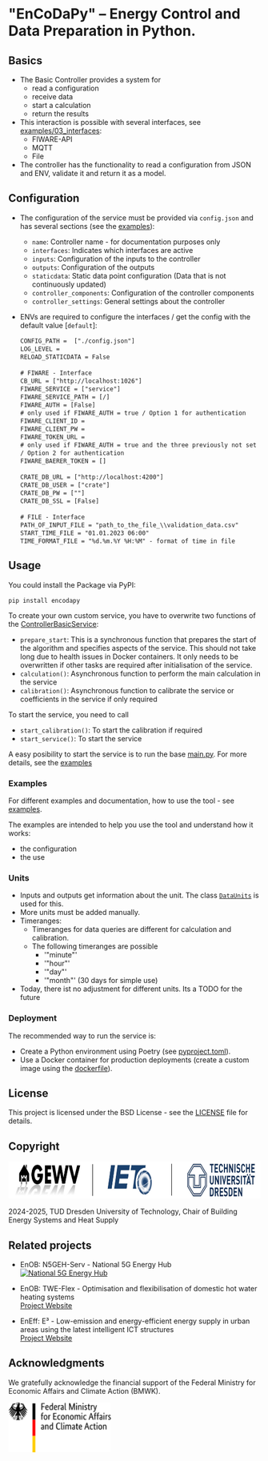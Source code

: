 # "EnCoDaPy" – Energy Control and Data Preparation in Python.

## Basics
- The Basic Controller provides a system for 
    - read a configuration
    - receive data
    - start a calculation
    - return the results
- This interaction is possible with several interfaces, see [examples/03_interfaces](./examples/03_interfaces/):
    - FIWARE-API
    - MQTT
    - File
- The controller has the functionality to read a configuration from JSON and ENV, validate it and return it as a model.

## Configuration
- The configuration of the service must be provided via `config.json` and has several sections (see the [examples](#examples)):
    - `name`: Controller name - for documentation purposes only
    - `interfaces`: Indicates which interfaces are active
    - `inputs`: Configuration of the inputs to the controller
    - `outputs`: Configuration of the outputs
    - `staticdata`: Static data point configuration (Data that is not continuously updated)
    - `controller_components`: Configuration of the controller components
    - `controller_settings`: General settings about the controller 

- ENVs are required to configure the interfaces / get the config with the default value [`default`]:
    ```
    CONFIG_PATH =  ["./config.json"]
    LOG_LEVEL =
    RELOAD_STATICDATA = False

    # FIWARE - Interface
    CB_URL = ["http://localhost:1026"]
    FIWARE_SERVICE = ["service"]
    FIWARE_SERVICE_PATH = [/]
    FIWARE_AUTH = [False]
    # only used if FIWARE_AUTH = true / Option 1 for authentication
    FIWARE_CLIENT_ID = 
    FIWARE_CLIENT_PW = 
    FIWARE_TOKEN_URL = 
    # only used if FIWARE_AUTH = true and the three previously not set / Option 2 for authentication
    FIWARE_BAERER_TOKEN = []

    CRATE_DB_URL = ["http://localhost:4200"]
    CRATE_DB_USER = ["crate"]
    CRATE_DB_PW = [""]
    CRATE_DB_SSL = [False]

    # FILE - Interface
    PATH_OF_INPUT_FILE = "path_to_the_file_\\validation_data.csv"
    START_TIME_FILE = "01.01.2023 06:00"
    TIME_FORMAT_FILE = "%d.%m.%Y %H:%M" - format of time in file
    ```

## Usage

You could install the Package via PyPI:
```
pip install encodapy
```
To create your own custom service, you have to overwrite two functions of the [ControllerBasicService](./encodapy/service/basic_service.py):
- `prepare_start`: This is a synchronous function that prepares the start of the algorithm and specifies aspects of the service. This should not take long due to health issues in Docker containers. It only needs to be overwritten if other tasks are required after initialisation of the service.
- `calculation()`: Asynchronous function to perform the main calculation in the service
- `calibration()`: Asynchronous function to calibrate the service or coefficients in the service if only required

To start the service, you need to call
- `start_calibration()`: To start the calibration if required
- `start_service()`: To start the service

A easy posibility to start the service is to run the base [main.py](./service_main/main.py). For more details, see the [examples](#examples)

### Examples
For different examples and documentation, how to use the tool - see [examples](./examples/).

The examples are intended to help you use the tool and understand how it works:
- the configuration
- the use

### Units
- Inputs and outputs get information about the unit. The class [`DataUnits`](./controller_software/utils/units.py) is used for this.
- More units must be added manually.
- Timeranges:
    - Timeranges for data queries are different for calculation and calibration.
    - The following timeranges are possible
        - '"minute"'
        - '"hour"'
        - '"day"'
        - '"month"' (30 days for simple use)
- Today, there ist no adjustment for different units. Its a TODO for the future

### Deployment
The recommended way to run the service is:
- Create a Python environment using Poetry (see [pyproject.toml](./pyproject.toml)).
- Use a Docker container for production deployments (create a custom image using the [dockerfile](dockerfile)).

## License

This project is licensed under the BSD License - see the [LICENSE](LICENSE) file for details.

## Copyright

<a href="https://tu-dresden.de/ing/maschinenwesen/iet/gewv"> <img alt="EBC" src="https://raw.githubusercontent.com/N5GEH/.github/main/logos/Logo-Banner-TUD-IET-GEWV.jpg" height="75"> </a>

2024-2025, TUD Dresden University of Technology, Chair of Building Energy Systems and Heat Supply

## Related projects

- EnOB: N5GEH-Serv - National 5G Energy Hub <br>
<a href="https://n5geh.de/"> <img alt="National 5G Energy Hub" 
src="https://avatars.githubusercontent.com/u/43948851?s=200&v=4" height="150"></a>

- EnOB: TWE-Flex - Optimisation and flexibilisation of domestic hot water heating systems <br>
<a href="https://n5geh.de/twe-flex/"> Project Website </a>

- EnEff: E³ - Low-emission and energy-efficient energy supply in urban areas using the latest intelligent ICT structures <br>
<a href="https://n5geh.de/e3/"> Project Website </a>

## Acknowledgments

We gratefully acknowledge the financial support of the Federal Ministry for Economic Affairs and Climate Action (BMWK).

<a href="https://www.bmwi.de/Navigation/EN/Home/home.html"> <img alt="BMWK" 
src="https://raw.githubusercontent.com/RWTH-EBC/FiLiP/master/docs/logos/bmwi_logo_en.png" height="100"> </a>
